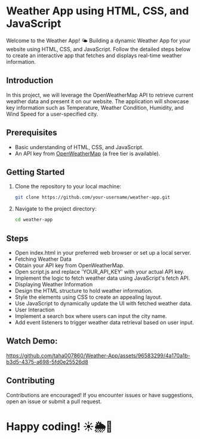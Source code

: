 # Weather App using HTML, CSS, and JavaScript

Welcome to the Weather App! 🌤️ Building a dynamic Weather App for your website using HTML, CSS, and JavaScript. Follow the detailed steps below to create an interactive app that fetches and displays real-time weather information.

## Introduction
In this project, we will leverage the OpenWeatherMap API to retrieve current weather data and present it on our website. The application will showcase key information such as Temperature, Weather Condition, Humidity, and Wind Speed for a user-specified city.

## Prerequisites
- Basic understanding of HTML, CSS, and JavaScript.
- An API key from [OpenWeatherMap](https://openweathermap.org/) (a free tier is available).

## Getting Started
1. Clone the repository to your local machine:
   
   ```bash
   git clone https://github.com/your-username/weather-app.git
   
2. Navigate to the project directory:
   
   ```bash
   cd weather-app

## Steps
- Open index.html in your preferred web browser or set up a local server.
- Fetching Weather Data
- Obtain your API key from OpenWeatherMap.
- Open script.js and replace 'YOUR_API_KEY' with your actual API key.
- Implement the logic to fetch weather data using JavaScript's fetch API.
- Displaying Weather Information
- Design the HTML structure to hold weather information.
- Style the elements using CSS to create an appealing layout.
- Use JavaScript to dynamically update the UI with fetched weather data.
- User Interaction
- Implement a search box where users can input the city name.
- Add event listeners to trigger weather data retrieval based on user input.

## Watch Demo:
https://github.com/taha007860/Weather-App/assets/96583299/4a170a1b-b3d5-4375-a698-5fd0e25526d8

## Contributing
Contributions are encouraged! If you encounter issues or have suggestions, open an issue or submit a pull request.


# Happy coding! ☀️🌦️🌈
